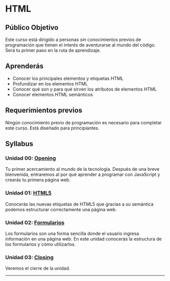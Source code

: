 # HTML

## Público Objetivo

Este curso está dirigido a personas _sin_ conocimientos previos de programación
que tienen el interés de aventurarse al mundo del código. Será tu primer paso en
la ruta de aprendizaje.

## Aprenderás

* Conocer los principales elementos y etiquetas HTML
* Profundizar en los elementos HTML
* Conocer qué son y para qué sirven los atributos de elementos HTML
* Conocer elementos HTML semánticos

## Requerimientos previos

Ningún conocimiento previo de programación es necesario para completar este
curso. Está diseñado para principiantes.

## Syllabus

### Unidad 00: [Opening](00-opening)

Tu primer acercamiento al mundo de la tecnología. Después de una breve
bienvenida, entraremos al por qué aprender a programar con JavaScript y crearás
tu primera página web.

### Unidad 01: [HTML5](01-html5)

Conocerás las nuevas etiquetas de HTML5 que gracias a su semántica podemos
estructurar correctamente una página web.

### Unidad 02: [Formularios](02-forms)

Los formularios son una forma sencilla donde el usuario ingresa información en
una página web. En este unidad conocerás la estructura de los formularios y
cómo utilizarlos.

### Unidad 03: [Closing](03-closing)

Veremos el cierre de la unidad.

***

